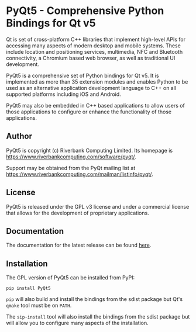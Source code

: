 # PyQt5 - Comprehensive Python Bindings for Qt v5

Qt is set of cross-platform C++ libraries that implement high-level APIs for
accessing many aspects of modern desktop and mobile systems.  These include
location and positioning services, multimedia, NFC and Bluetooth connectivity,
a Chromium based web browser, as well as traditional UI development.

PyQt5 is a comprehensive set of Python bindings for Qt v5.  It is implemented
as more than 35 extension modules and enables Python to be used as an
alternative application development language to C++ on all supported platforms
including iOS and Android.

PyQt5 may also be embedded in C++ based applications to allow users of those
applications to configure or enhance the functionality of those applications.


## Author

PyQt5 is copyright (c) Riverbank Computing Limited.  Its homepage is
https://www.riverbankcomputing.com/software/pyqt/.

Support may be obtained from the PyQt mailing list at
https://www.riverbankcomputing.com/mailman/listinfo/pyqt/.


## License

PyQt5 is released under the GPL v3 license and under a commercial license that
allows for the development of proprietary applications.


## Documentation

The documentation for the latest release can be found
[here](https://www.riverbankcomputing.com/static/Docs/PyQt5/).


## Installation

The GPL version of PyQt5 can be installed from PyPI:

    pip install PyQt5

`pip` will also build and install the bindings from the sdist package but Qt's
`qmake` tool must be on `PATH`.

The `sip-install` tool will also install the bindings from the sdist package
but will allow you to configure many aspects of the installation.
